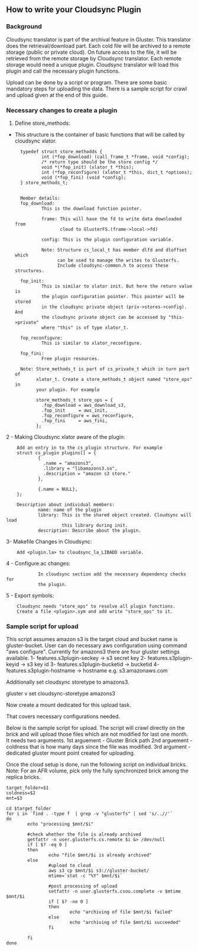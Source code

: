 ## How to write your Cloudsync Plugin

### Background

Cloudsync translator is part of the archival feature in Gluster. This translator
does the retrieval/download part. Each cold  file will be archived to a remote
storage (public or private cloud). On future access to the file, it will be
retrieved from the remote storage by Cloudsync translator. Each remote storage
would need a unique plugin. Cloudsync translator will load this plugin and
call the necessary plugin functions.

Upload can be done by a script or program. There are some basic mandatory steps
for uploading the data. There is a sample script for crawl and upload given at
the end of this guide.

### Necessary changes to create a plugin

1. Define store_methods:

* This structure is the container of basic functions that will be called by
  cloudsync xlator.

        typedef struct store_methodds {
                int (*fop_download) (call_frame_t *frame, void *config);
                /* return type should be the store config */
                void *(*fop_init) (xlator_t *this);
                int (*fop_reconfigure) (xlator_t *this, dict_t *options);
                void (*fop_fini) (void *config);
        } store_methods_t;


        Member details:
        fop_download:
                This is the download function pointer.

                frame: This will have the fd to write data downloaded from
                       cloud to GlusterFS.(frame->local->fd)

                config: This is the plugin configuration variable.

                Note: Structure cs_local_t has member dlfd and dloffset which
                      can be used to manage the writes to Glusterfs.
                      Include cloudsync-common.h to access these structures.

        fop_init:
                This is similar to xlator init. But here the return value is
                the plugin configuration pointer. This pointer will be stored
                in the cloudsync private object (priv->stores->config). And
                the cloudsync private object can be accessed by "this->private"
                where "this" is of type xlator_t.

        fop_reconfigure:
                This is similar to xlator_reconfigure.

        fop_fini:
                Free plugin resources.

        Note: Store_methods_t is part of cs_private_t which in turn part of
              xlator_t. Create a store_methods_t object named "store_ops" in
              your plugin. For example

              store_methods_t store_ops = {
                .fop_download = aws_download_s3,
                .fop_init     = aws_init,
                .fop_reconfigure = aws_reconfigure,
                .fop_fini     = aws_fini,
              };


2 - Making Cloudsync xlator aware of the plugin:

        Add an entry in to the cs_plugin structure. For example
        struct cs_plugin plugins[] = {
                {
                  .name = "amazons3",
                  .library = "libamazons3.so",
                  .description = "amazon s3 store."
                },

                {.name = NULL},
        };

        Description about individual members:
                name: name of the plugin
                library: This is the shared object created. Cloudsync will load
                         this library during init.
                description: Describe about the plugin.

3- Makefile Changes in Cloudsync:

		Add <plugin.la> to cloudsync_la_LIBADD variable.

4 - Configure.ac changes:

                In cloudsync section add the necessary dependency checks for
                the plugin.

5 - Export symbols:

        Cloudsync needs "store_ops" to resolve all plugin functions.
        Create a file <plugin>.sym and add write "store_ops" to it.


### Sample script for upload
This script assumes amazon s3 is the target cloud and bucket name is
gluster-bucket. User can do necessary aws configuration using command
"aws configure". Currently for amazons3 there are four gluster settings
available.
1- features.s3plugin-seckey -> s3 secret key
2- features.s3plugin-keyid -> s3 key id
3- features.s3plugin-bucketid -> bucketid
4- features.s3plugin-hostname -> hostname e.g. s3.amazonaws.com

Additionally set cloudsync storetype to amazons3.

gluster v set <VOLNAME> cloudsync-storetype amazons3

Now create a mount dedicated for this upload task.

That covers necessary configurations needed.

Below is the sample script for upload. The script will crawl directly on the
brick and will upload those files which are not modified for last one month.
It needs two arguments.
1st arguement - Gluster Brick path
2nd arguement - coldness that is how many days since the file was modified.
3rd argument - dedicated gluster mount point created for uploading.

Once the cloud setup is done, run the following script on individual bricks.
Note: For an AFR volume, pick only the fully synchronized brick among the
replica bricks.

```
target_folder=$1
coldness=$2
mnt=$3

cd $target_folder
for i in `find . -type f  | grep -v "glusterfs" | sed 's/..//'`
do
        echo "processing $mnt/$i"

        #check whether the file is already archived
        getfattr -n user.glusterfs.cs.remote $i &> /dev/null
        if [ $? -eq 0 ]
        then
                echo "file $mnt/$i is already archived"
        else
                #upload to cloud
                aws s3 cp $mnt/$i s3://gluster-bucket/
                mtime=`stat -c "%Y" $mnt/$i`

                #post processing of upload
                setfattr -n user.glusterfs.csou.complete -v $mtime $mnt/$i
                if [ $? -ne 0 ]
                then
                        echo "archiving of file $mnt/$i failed"
                else
                        echo "archiving of file $mnt/$i succeeded"
                fi

        fi
done
```

